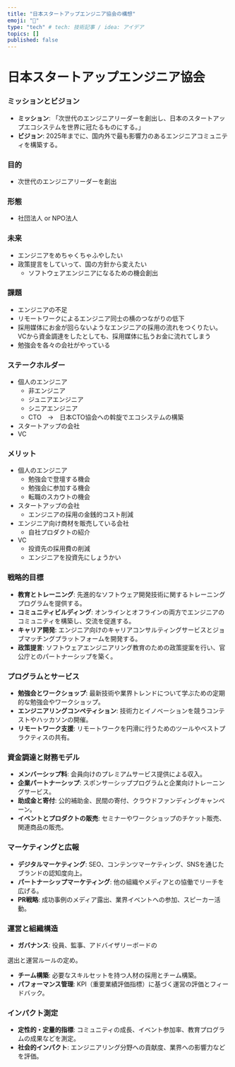 ```yaml
---
title: "日本スタートアップエンジニア協会の構想"
emoji: "📝"
type: "tech" # tech: 技術記事 / idea: アイデア
topics: []
published: false
---
```


# 日本スタートアップエンジニア協会

### ミッションとビジョン

- **ミッション**: 「次世代のエンジニアリーダーを創出し、日本のスタートアップエコシステムを世界に冠たるものにする。」
- **ビジョン**: 2025年までに、国内外で最も影響力のあるエンジニアコミュニティを構築する。

### 目的

- 次世代のエンジニアリーダーを創出

### 形態

- 社団法人 or NPO法人

### 未来

- エンジニアをめちゃくちゃふやしたい
- 政策提言をしていって、国の方針から変えたい
    - ソフトウェアエンジニアになるための機会創出

### 課題

- エンジニアの不足
- リモートワークによるエンジニア同士の横のつながりの低下
- 採用媒体にお金が回らないようなエンジニアの採用の流れをつくりたい。VCから資金調達をしたとしても、採用媒体に払うお金に流れてしまう
- 勉強会を各々の会社がやっている

### ステークホルダー

- 個人のエンジニア
    - 非エンジニア
    - ジュニアエンジニア
    - シニアエンジニア
    - CTO　→　日本CTO協会への斡旋でエコシステムの構築
- スタートアップの会社
- VC

### メリット

- 個人のエンジニア
    - 勉強会で登壇する機会
    - 勉強会に参加する機会
    - 転職のスカウトの機会
- スタートアップの会社
    - エンジニアの採用の金銭的コスト削減
- エンジニア向け商材を販売している会社
    - 自社プロダクトの紹介
- VC
    - 投資先の採用費の削減
    - エンジニアを投資先にしょうかい

### 戦略的目標

- **教育とトレーニング**: 先進的なソフトウェア開発技術に関するトレーニングプログラムを提供する。
- **コミュニティビルディング**: オンラインとオフラインの両方でエンジニアのコミュニティを構築し、交流を促進する。
- **キャリア開発**: エンジニア向けのキャリアコンサルティングサービスとジョブマッチングプラットフォームを開発する。
- **政策提言**: ソフトウェアエンジニアリング教育のための政策提案を行い、官公庁とのパートナーシップを築く。

### プログラムとサービス

- **勉強会とワークショップ**: 最新技術や業界トレンドについて学ぶための定期的な勉強会やワークショップ。
- **エンジニアリングコンペティション**: 技術力とイノベーションを競うコンテストやハッカソンの開催。
- **リモートワーク支援**: リモートワークを円滑に行うためのツールやベストプラクティスの共有。

### 資金調達と財務モデル

- **メンバーシップ料**: 会員向けのプレミアムサービス提供による収入。
- **企業パートナーシップ**: スポンサーシッププログラムと企業向けトレーニングサービス。
- **助成金と寄付**: 公的補助金、民間の寄付、クラウドファンディングキャンペーン。
- **イベントとプロダクトの販売**: セミナーやワークショップのチケット販売、関連商品の販売。

### マーケティングと広報

- **デジタルマーケティング**: SEO、コンテンツマーケティング、SNSを通じたブランドの認知度向上。
- **パートナーシップマーケティング**: 他の組織やメディアとの協働でリーチを広げる。
- **PR戦略**: 成功事例のメディア露出、業界イベントへの参加、スピーカー活動。

### 運営と組織構造

- **ガバナンス**: 役員、監事、アドバイザリーボードの

選出と運営ルールの定め。

- **チーム構築**: 必要なスキルセットを持つ人材の採用とチーム構築。
- **パフォーマンス管理**: KPI（重要業績評価指標）に基づく運営の評価とフィードバック。

### インパクト測定

- **定性的・定量的指標**: コミュニティの成長、イベント参加率、教育プログラムの成果などを測定。
- **社会的インパクト**: エンジニアリング分野への貢献度、業界への影響力などを評価。
